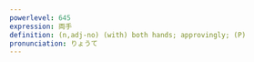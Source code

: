 ```yaml
---
powerlevel: 645
expression: 両手
definition: (n,adj-no) (with) both hands; approvingly; (P)
pronunciation: りょうて
---
```

